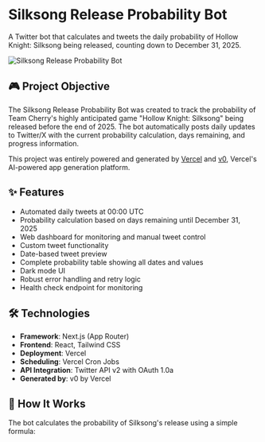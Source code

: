 # Silksong Release Probability Bot

A Twitter bot that calculates and tweets the daily probability of Hollow Knight: Silksong being released, counting down to December 31, 2025.

![Silksong Release Probability Bot](https://shared.fastly.steamstatic.com/store_item_assets/steam/apps/1030300/capsule_616x353.jpg)

## 🎮 Project Objective

The Silksong Release Probability Bot was created to track the probability of Team Cherry's highly anticipated game "Hollow Knight: Silksong" being released before the end of 2025. The bot automatically posts daily updates to Twitter/X with the current probability calculation, days remaining, and progress information.

This project was entirely powered and generated by [Vercel](https://vercel.com) and [v0](https://v0.dev), Vercel's AI-powered app generation platform.

## ✨ Features

- Automated daily tweets at 00:00 UTC
- Probability calculation based on days remaining until December 31, 2025
- Web dashboard for monitoring and manual tweet control
- Custom tweet functionality
- Date-based tweet preview
- Complete probability table showing all dates and values
- Dark mode UI
- Robust error handling and retry logic
- Health check endpoint for monitoring

## 🛠️ Technologies

- **Framework**: Next.js (App Router)
- **Frontend**: React, Tailwind CSS
- **Deployment**: Vercel
- **Scheduling**: Vercel Cron Jobs
- **API Integration**: Twitter API v2 with OAuth 1.0a
- **Generated by**: v0 by Vercel

## 🧮 How It Works

The bot calculates the probability of Silksong's release using a simple formula:
